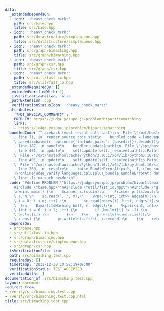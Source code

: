 ```yaml
---
data:
  _extendedDependsOn:
  - icon: ':heavy_check_mark:'
    path: src/base.hpp
    title: src/base.hpp
  - icon: ':heavy_check_mark:'
    path: src/datastructure/simplequeue.hpp
    title: src/datastructure/simplequeue.hpp
  - icon: ':heavy_check_mark:'
    path: src/graph/bimaching.hpp
    title: src/graph/bimaching.hpp
  - icon: ':heavy_check_mark:'
    path: src/graph/csr.hpp
    title: src/graph/csr.hpp
  - icon: ':heavy_check_mark:'
    path: src/util/fast_io.hpp
    title: src/util/fast_io.hpp
  _extendedRequiredBy: []
  _extendedVerifiedWith: []
  _isVerificationFailed: false
  _pathExtension: cpp
  _verificationStatusIcon: ':heavy_check_mark:'
  attributes:
    '*NOT_SPECIAL_COMMENTS*': ''
    PROBLEM: https://judge.yosupo.jp/problem/bipartitematching
    links:
    - https://judge.yosupo.jp/problem/bipartitematching
  bundledCode: "Traceback (most recent call last):\n  File \"/opt/hostedtoolcache/Python/3.10.1/x64/lib/python3.10/site-packages/onlinejudge_verify/documentation/build.py\"\
    , line 71, in _render_source_code_stat\n    bundled_code = language.bundle(stat.path,\
    \ basedir=basedir, options={'include_paths': [basedir]}).decode()\n  File \"/opt/hostedtoolcache/Python/3.10.1/x64/lib/python3.10/site-packages/onlinejudge_verify/languages/cplusplus.py\"\
    , line 187, in bundle\n    bundler.update(path)\n  File \"/opt/hostedtoolcache/Python/3.10.1/x64/lib/python3.10/site-packages/onlinejudge_verify/languages/cplusplus_bundle.py\"\
    , line 401, in update\n    self.update(self._resolve(pathlib.Path(included), included_from=path))\n\
    \  File \"/opt/hostedtoolcache/Python/3.10.1/x64/lib/python3.10/site-packages/onlinejudge_verify/languages/cplusplus_bundle.py\"\
    , line 401, in update\n    self.update(self._resolve(pathlib.Path(included), included_from=path))\n\
    \  File \"/opt/hostedtoolcache/Python/3.10.1/x64/lib/python3.10/site-packages/onlinejudge_verify/languages/cplusplus_bundle.py\"\
    , line 260, in _resolve\n    raise BundleErrorAt(path, -1, \"no such header\"\
    )\nonlinejudge_verify.languages.cplusplus_bundle.BundleErrorAt: datastructure/simplequeue.hpp:\
    \ line -1: no such header\n"
  code: "#define PROBLEM \"https://judge.yosupo.jp/problem/bipartitematching\"\n\n\
    #include \"base.hpp\"\n#include \"util/fast_io.hpp\"\n#include \"graph/bimaching.hpp\"\
    \n\nint main() {\n    Scanner sc(stdin);\n    Printer pr(stdout);\n    int l,\
    \ r, m;\n    sc.read(l, r, m);\n    V<pair<int, int>> edges(m);\n    for (int\
    \ i = 0; i < m; i++) {\n        sc.read(edges[i].first, edges[i].second);\n  \
    \  }\n    BipartiteMaching bm(l, r, edges);\n    V<pair<int, int>> ans;\n    for\
    \ (int i = 0; i < l; i++) {\n        if (bm.lmt[i] != -1) {\n            ans.push_back({i,\
    \ bm.lmt[i]});\n        }\n    }\n    pr.writeln(ans.size());\n    for (auto p\
    \ : ans) {\n        pr.writeln(p.first, p.second);\n    }\n    return 0;\n}\n"
  dependsOn:
  - src/base.hpp
  - src/util/fast_io.hpp
  - src/graph/bimaching.hpp
  - src/datastructure/simplequeue.hpp
  - src/graph/csr.hpp
  isVerificationFile: true
  path: src/bimaching.test.cpp
  requiredBy: []
  timestamp: '2021-12-30 20:52:19+09:00'
  verificationStatus: TEST_ACCEPTED
  verifiedWith: []
documentation_of: src/bimaching.test.cpp
layout: document
redirect_from:
- /verify/src/bimaching.test.cpp
- /verify/src/bimaching.test.cpp.html
title: src/bimaching.test.cpp
---
```

